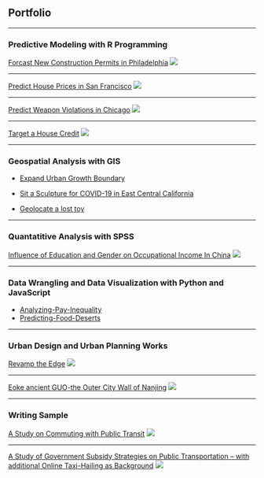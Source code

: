 ##  Portfolio

---

### Predictive Modeling with R Programming

[Forcast New Construction Permits in Philadelphia](/projectMarkdown/ConstructionPermits.html)
<img src="images/ConstructionPermits.jpg?raw=true"/>

---

[Predict House Prices in San Francisco](/projectMarkdown/HousePrice.html)
<img src="images/HousePrice.jpg?raw=true"/>

---
[Predict Weapon Violations in Chicago](/projectMarkdown/WeaponViolation.html)
<img src="images/WeaponViolation.png?raw=true"/>

---
[Target a House Credit](/projectMarkdown/TargetACredit.html)
<img src="images/TargetACredit.jpg?raw=true"/>

---
### Geospatial Analysis with GIS

- [Expand Urban Growth Boundary](/pdf/Expanding_Urban_Growth_Boundary.pdf)

- [Sit a Sculpture for COVID-19 in East Central California](/pdf/Siting_a_Sculpture_for_COVID19.pdf)

- [Geolocate a lost toy](/pdf/Geolocating_with_Map_algebra.pdf)


---

### Quantatitive Analysis with SPSS

[Influence of Education and Gender on Occupational Income In China](/pdf/SPSS.pdf)
<img src="images/SPSS.jpg?raw=true"/>

---
### Data Wrangling and Data Visualization with Python and JavaScript

- [Analyzing-Pay-Inequality](https://github.com/rsk2327/PDSG_PayInequality)
- [Predicting-Food-Deserts](https://github.com/XintianLi/Predicting-Food-Deserts)

---

### Urban Design and Urban Planning Works

[Revamp the Edge](/pdf/Design_Portfolio1.pdf)
<img src="images/ud1.png?raw=true"/>

---
[Eoke ancient GUO-the Outer City Wall of Nanjing](/pdf/Design_Portfolio2.pdf)
<img src="images/ud2.png?raw=true"/>

---
### Writing Sample

[A Study on Commuting with Public Transit](/pdf/Commuting_with_Public_Transit.pdf)
<img src="images/Commuting_with_Public_Transit.jpg?raw=true"/>

---
[A Study of Government Subsidy Strategies on Public Transportation – with additional Online Taxi-Hailing as Background](/pdf/Online_Taxi-Hailing.pdf)
<img src="images/onlinetaxi.png?raw=true"/>



